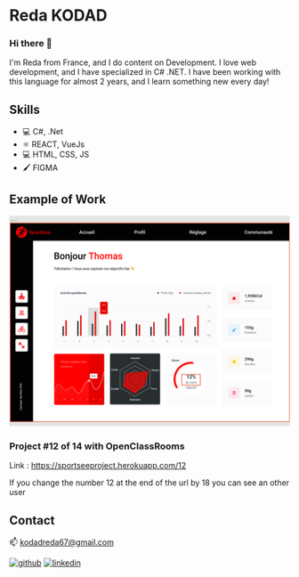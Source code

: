 # Reda KODAD

### Hi there 👋



I'm Reda from France, and I do content on Development. 
I love web development, and I have specialized in C# .NET.
I have been working with this language for almost 2 years, and I learn something new every day!

## Skills
* 💻 C#, .Net
* ⚛️ REACT, VueJs
* 💻 HTML, CSS, JS
* 🖌️ FIGMA

## Example of Work 

<img src="https://github.com/Redavela/Redavela/blob/0865c93f0f8d55b8c1785f0291ca135dc5b6d6e7/graphique.png" width="550">

### Project #12 of 14 with OpenClassRooms
Link : https://sportseeproject.herokuapp.com/12

If you change the number 12 at the end of the url by 18 you can see an other user



## Contact

📫  kodadreda67@gmail.com

[<img src='https://cdn.jsdelivr.net/npm/simple-icons@3.0.1/icons/github.svg' alt='github' height='40'>](https://github.com/Redavela)  [<img src='https://cdn.jsdelivr.net/npm/simple-icons@3.0.1/icons/linkedin.svg' alt='linkedin' height='40'>](https://www.linkedin.com/in/reda-kodad//)  



